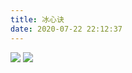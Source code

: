 ```yaml
---
title: 冰心诀
date: 2020-07-22 22:12:37
---
```


[![](/images/1.gif)](/bingxin/ "markdown")
[![](/images/1.gif)](/ "markdown")
